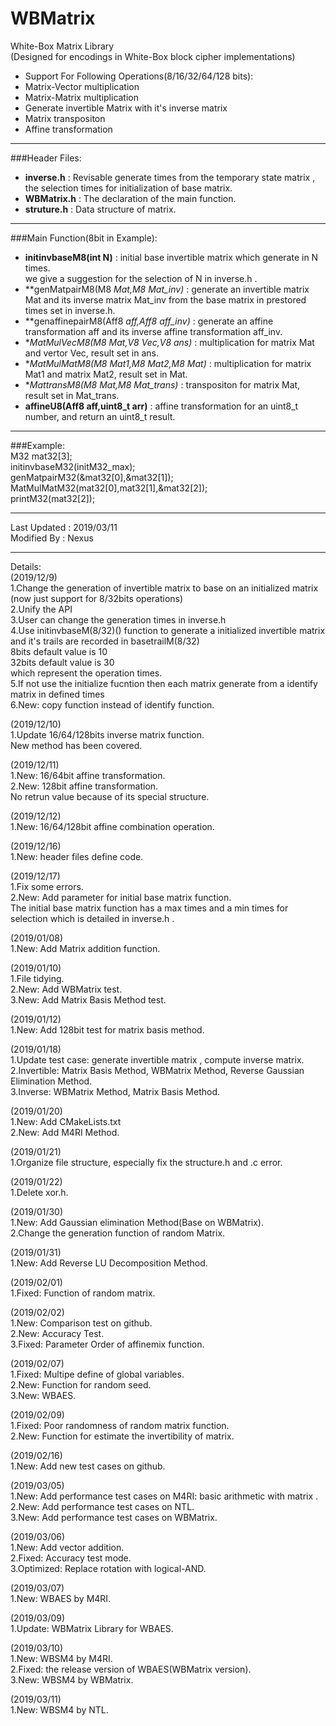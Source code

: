 WBMatrix
====

White-Box Matrix Library<br>
(Designed for encodings in White-Box block cipher implementations)

* Support For Following Operations(8/16/32/64/128 bits):<br>
* Matrix-Vector multiplication<br>
* Matrix-Matrix multiplication<br>
* Generate invertible Matrix with it's inverse matrix<br>
* Matrix transpositon<br>
* Affine transformation<br>

---
###Header Files:<br>
* **inverse.h** : Revisable generate times from the temporary state matrix , the selection times for initialization of base matrix.<br>
* **WBMatrix.h** : The declaration of the main function.<br>
* **struture.h** : Data structure of matrix.<br>

---
###Main Function(8bit in Example):<br>
* **initinvbaseM8(int N)** : initial base invertible matrix which generate in N times.<br>
we give a suggestion for the selection of N in inverse.h .<br>
* **genMatpairM8(M8 *Mat,M8 *Mat_inv)** : generate an invertible matrix Mat and its inverse matrix Mat_inv from the base matrix in prestored times set in inverse.h.<br>
* **genaffinepairM8(Aff8 *aff,Aff8 *aff_inv)** : generate an affine transformation aff and its inverse affine transformation aff_inv.<br>
* **MatMulVecM8(M8 Mat,V8 Vec,V8 *ans)** : multiplication for matrix Mat and vertor Vec, result set in ans.<br>
* **MatMulMatM8(M8 Mat1,M8 Mat2,M8 *Mat)** : multiplication for matrix Mat1 and matrix Mat2, result set in Mat.<br>
* **MattransM8(M8 Mat,M8 *Mat_trans)** : transpositon for matrix Mat, result set in Mat_trans.<br>
* **affineU8(Aff8 aff,uint8_t arr)** : affine transformation for an uint8_t number, and return an uint8_t result.

---
###Example:<br>
M32 mat32[3];<br>
initinvbaseM32(initM32_max);<br>
genMatpairM32(&mat32[0],&mat32[1]);<br>
MatMulMatM32(mat32[0],mat32[1],&mat32[2]);<br>
printM32(mat32[2]);<br>

---
Last Updated : 2019/03/11<br>
Modified By : Nexus

---
Details:<br>
(2019/12/9)<br>
1.Change the generation of invertible matrix to base on an initialized matrix
(now just support for 8/32bits operations)<br>
2.Unify the API<br>
3.User can change the generation times in inverse.h <br>
4.Use initinvbaseM(8/32)() function to generate a initialized invertible matrix and it's trails are recorded in basetrailM(8/32)<br>
8bits default value is 10<br>
32bits default value is 30<br>
which represent the operation times.<br>
5.If not use the initialize fucntion then each matrix generate from a identify matrix in defined times<br>
6.New: copy function instead of identify function.<br>

(2019/12/10)<br>
1.Update 16/64/128bits inverse matrix function.<br>
New method has been covered.<br>

(2019/12/11)<br>
1.New: 16/64bit affine transformation.<br>
2.New: 128bit affine transformation.<br>
No retrun value because of its special structure.

(2019/12/12)<br>
1.New: 16/64/128bit affine combination operation.<br>

(2019/12/16)<br>
1.New: header files define code.<br>

(2019/12/17)<br>
1.Fix some errors.<br>
2.New: Add parameter for initial base matrix function. <br>
The initial base matrix function has a max times and a min times for selection which is detailed in inverse.h .<br> 

(2019/01/08)<br>
1.New: Add Matrix addition function.<br>

(2019/01/10)<br>
1.File tidying.<br>
2.New: Add WBMatrix test.<br>
3.New: Add Matrix Basis Method test.<br>

(2019/01/12)<br>
1.New: Add 128bit test for matrix basis method.<br>

(2019/01/18)<br>
1.Update test case: generate invertible matrix , compute inverse matrix.<br>
2.Invertible: Matrix Basis Method, WBMatrix Method, Reverse Gaussian Elimination Method.<br>
3.Inverse: WBMatrix Method, Matrix Basis Method.<br>

(2019/01/20)<br>
1.New: Add CMakeLists.txt<br>
2.New: Add M4RI Method.<br>

(2019/01/21)<br>
1.Organize file structure, especially fix the structure.h and .c error.<br>

(2019/01/22)<br>
1.Delete xor.h.<br>

(2019/01/30)<br>
1.New: Add Gaussian elimination Method(Base on WBMatrix).<br>
2.Change the generation function of random Matrix.<br>

(2019/01/31)<br>
1.New: Add Reverse LU Decomposition Method.<br>

(2019/02/01)<br>
1.Fixed: Function of random matrix.<br>

(2019/02/02)<br>
1.New: Comparison test on github.<br>
2.New: Accuracy Test.<br>
3.Fixed: Parameter Order of affinemix function.<br>

(2019/02/07)<br>
1.Fixed: Multipe define of global variables.<br>
2.New: Function for random seed.<br>
3.New: WBAES.<br>

(2019/02/09)<br>
1.Fixed: Poor randomness of random matrix function.<br>
2.New: Function for estimate the invertibility of matrix.<br>

(2019/02/16)<br>
1.New: Add new test cases on github.<br>

(2019/03/05)<br>
1.New: Add performance test cases on M4RI: basic arithmetic with matrix .<br>
2.New: Add performance test cases on NTL.<br>
3.New: Add performance test cases on WBMatrix.<br>

(2019/03/06)<br>
1.New: Add vector addition.<br>
2.Fixed: Accuracy test mode.<br>
3.Optimized: Replace rotation with logical-AND.<br>

(2019/03/07)<br>
1.New: WBAES by M4RI.<br>

(2019/03/09)<br>
1.Update: WBMatrix Library for WBAES.<br>

(2019/03/10)<br>
1.New: WBSM4 by M4RI.<br>
2.Fixed: the release version of WBAES(WBMatrix version).<br>
3.New: WBSM4 by WBMatrix.<br>

(2019/03/11)<br>
1.New: WBSM4 by NTL.<br> 